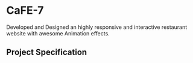 # CaFE-7
Developed and Designed an highly responsive and interactive restaurant website with awesome Animation effects.

## Project Specification

### 
